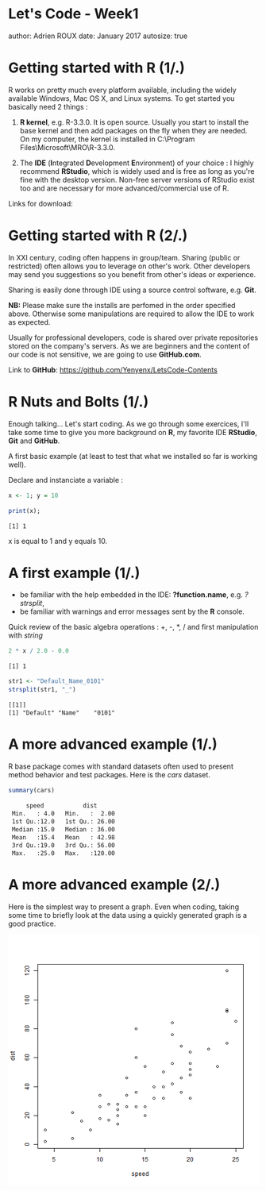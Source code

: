 Let's Code - Week1
========================================================
author: Adrien ROUX
date: January 2017
autosize: true

Getting started with R (1/.)
========================================================

R works on pretty much every platform available, including the widely available Windows, Mac OS X, and Linux systems. To get started you basically need 2 things :

1. **R kernel**, e.g. R-3.3.0. It is open source. Usually you start to install the base kernel and then add packages on the fly when they are needed. On my computer, the kernel is installed in C:\Program Files\Microsoft\MRO\R-3.3.0.

1. The **IDE** (**I**ntegrated **D**evelopment **E**nvironment) of your choice : I highly recommend **RStudio**, which is widely used and is free as long as you're fine with the desktop version. Non-free server versions of RStudio exist too and are necessary for more advanced/commercial use of R.

Links for download: 


Getting started with R (2/.)
========================================================

In XXI century, coding often happens in group/team. Sharing (public or restricted) often allows you to leverage on other's work. Other developers may send you suggestions so you benefit from other's ideas or experience. 

Sharing is easily done through IDE using a source control software, e.g. **Git**.

**NB:** Please make sure the installs are perfomed in the order specified above. Otherwise some  manipulations are required to allow the IDE to work as expected.

Usually for professional developers, code is shared over private repositories stored on the company's servers. As we are beginners and the content of our code is not sensitive, we are going to use **GitHub.com**. 

Link to **GitHub**: <https://github.com/Yenyenx/LetsCode-Contents>


R Nuts and Bolts (1/.)
========================================================

Enough talking... Let's start coding. As we go through some exercices, I'll take some time to give you more background on **R**, my favorite IDE **RStudio**, **Git** and **GitHub**.

A first basic example (at least to test that what we installed so far is working well).

Declare and instanciate a variable :

```r
x <- 1; y = 10
```


```r
print(x);
```

```
[1] 1
```

x is equal to 1 and y equals 10.

A first example (1/.)
========================================================

- be familiar with the help embedded in the IDE: **?function.name**, e.g. *?strsplit*,
- be familiar with warnings and error messages sent by the **R** console.


Quick review of the basic algebra operations : +, -, *, / and first manipulation with *string*


```r
2 * x / 2.0 - 0.0
```

```
[1] 1
```


```r
str1 <- "Default_Name_0101"
strsplit(str1, "_")
```

```
[[1]]
[1] "Default" "Name"    "0101"   
```

A more advanced example (1/.)
========================================================

R base package comes with standard datasets often used to present method behavior and test packages. Here is the *cars* dataset.


```r
summary(cars)
```

```
     speed           dist       
 Min.   : 4.0   Min.   :  2.00  
 1st Qu.:12.0   1st Qu.: 26.00  
 Median :15.0   Median : 36.00  
 Mean   :15.4   Mean   : 42.98  
 3rd Qu.:19.0   3rd Qu.: 56.00  
 Max.   :25.0   Max.   :120.00  
```

A more advanced example (2/.)
========================================================

Here is the simplest way to present a graph. Even when coding, taking some time to briefly look at the data using a quickly generated graph is a good practice.

![plot of chunk unnamed-chunk-6](Week1-figure/unnamed-chunk-6-1.png)


